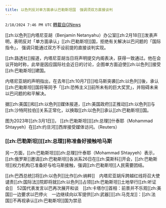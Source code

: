 ```yaml
---
title: 以色列反对单方面承认巴勒斯坦国　强调须双方直接谈判
---
```

`2/18/2024 7:46 PM UTC` [轉載自GNews](https://gnews.org/articles/2320875)

[[zh:以色列]]内塔尼亚胡（Benjamin Netanyahu）办公室[[zh:2月18日]]发表声明，表明反对「单方面承认」[[zh:巴勒斯坦]]国，拒绝有关解决以巴问题的「国际指令」， 强调只能通过双方不设前提的直接谈判实现。

[[zh:路透社]]报道，内塔尼亚胡当日将声明提交内阁表决，获得一致通过。他在会议开始时称，此举是因应国际社会近日的讨论，企图单方面迫使[[zh:以色列]]接受[[zh:巴勒斯坦]]建国。

内塔尼亚胡的声明指出，在去年[[zh:10月7日]]哈马斯突袭[[zh:以色列]]後，承认[[zh:巴勒斯坦]]国将等同予「[[zh:恐怖主义]]前所未有的巨大奖赏」，并阻碍未来以巴问题的和平解决。

据[[zh:美国]]和[[zh:以色列]]媒体报道，[[zh:美国政府]]正推动[[zh:以色列]]与[[zh:沙特阿拉伯]]关系正常化，以换取[[zh:以色列]]承认[[zh:巴勒斯坦]]国。

图为2023年[[zh:3月1日]]， [[zh:巴勒斯坦]][[zh:总理]]什泰耶（Mohammad Shtayyeh）在[[zh:约旦河]]西岸接受媒体访问。（Reuters）

### **[[zh:巴勒斯坦]][[zh:总理]]称准备好接触哈马斯**

另一方面，[[zh:巴勒斯坦]][[zh:总理]]什泰耶（Mohammad Shtayyeh）表示，[[zh:俄罗斯]]邀请[[zh:巴勒斯坦]]各派系26日在[[zh:莫斯科]]开会，[[zh:巴勒斯坦]]权力机构已准备好与哈马斯接触，强调[[zh:巴勒斯坦]]人民需要团结。

[[zh:巴西总统]]将[[zh:以色列]]比作[[zh:纳粹]]　内塔尼亚胡斥跨越红线将召大使谴责[[zh:国际法]]院即将就[[zh:以色列]]占领[[zh:巴勒斯坦]]土地举行[[zh:听证会]]　52国代表发言以巴再次展开和谈　[[zh:卡塔尔]]首相：前景并不乐观[[zh:美国]]一边要求以巴停火　一边继续向以军提供[[zh:武器]][[zh:马克龙]]：[[zh:法国]]不再视承认[[zh:巴勒斯坦]]国为禁忌
